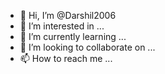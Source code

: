 - 👋 Hi, I’m @Darshil2006
- 👀 I’m interested in <arrays>...
- 🌱 I’m currently learning <c language>...
- 💞️ I’m looking to collaborate on <nothing>...
- 📫 How to reach me <no way>...

<!---
Darshil2006/Darshil2006 is a ✨ special ✨ repository because its `README.md` (this file) appears on your GitHub profile.
You can click the Preview link to take a look at your changes.
--->
